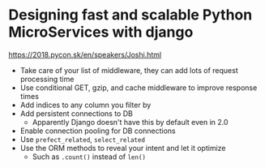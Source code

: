 # Designing fast and scalable Python MicroServices with django

https://2018.pycon.sk/en/speakers/Joshi.html

- Take care of your list of middleware, they can add lots of request processing time
- Use conditional GET, gzip, and cache middleware to improve response times
- Add indices to any column you filter by
- Add persistent connections to DB
  - Apparently Django doesn't have this by default even in 2.0
- Enable connection pooling for DB connections
- Use `prefect_related`, `select_related`
- Use the ORM methods to reveal your intent and let it optimize
  - Such as `.count()` instead of `len()`
